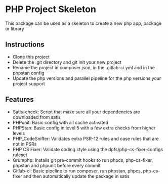 # PHP Project Skeleton

This package can be used as a skeleton to create a new php app, package or library

## Instructions

* Clone this project
* Delete the .git directory and git init your new project
* Rename the project in composer.json, in the .gitlab-ci.yml and in the phpstan config
* Update the php versions and parallel pipeline for the php versions your project support

## Features

* Satis-check: Script that make sure all your dependencies are downloaded from satis
* PHPunit: Basic config with all cache activated
* PHPStan: Basic config in level 5 with a few extra checks from higher levels
* PHP_CodeSniffer: Validates extra PSR-12 rules and case rules that are not in PSRs
* PHP CS Fixer: Validate coding style using the dpfs/php-cs-fixer-configs ruleset
* Grumphp: Installs git pre-commit hooks to run phpcs, php-cs-fixer, phpstan and phpunit before every commit
* Gitlab-ci: Basic pipeline to run composer, run phpstan, phpcs, php-cs-fixer and then automatically update the package in satis